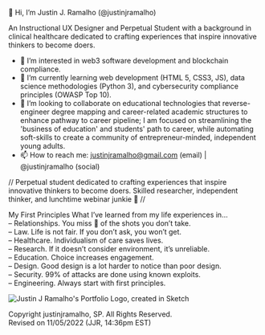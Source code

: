 👋 Hi, I’m Justin J. Ramalho (@justinjramalho) 

An Instructional UX Designer and Perpetual Student with a background in clinical healthcare dedicated to crafting experiences that inspire innovative thinkers to become doers.  

- 👀 I’m interested in web3 software development and blockchain compliance.  
- 🌱 I’m currently learning web development (HTML 5, CSS3, JS), data science methodologies (Python 3), and cybersecurity compliance principles (OWASP Top 10).  
- 💞️ I’m looking to collaborate on educational technologies that reverse-engineer degree mapping and career-related academic structures to enhance pathway to career pipeline; I am focused on streamlining the 'business of education' and students' path to career, while automating soft-skills to create a community of entrepreneur-minded, independent young adults.  
- 📫 How to reach me: justinjramalho@gmail.com (email) | @justinjramalho (social) 

// Perpetual student dedicated to crafting experiences that inspire innovative thinkers to become doers. Skilled researcher, independent thinker, and lunchtime webinar junkie 🤙 //


My First Principles 
What I’ve learned from my life experiences in…   
– Relationships.  You miss 💯 of the shots you don’t take.  
– Law.  Life is not fair.  If you don’t ask, you won’t get.  
– Healthcare.  Individualism of care saves lives.  
– Research.  If it doesn’t consider environment, it’s unreliable.  
– Education.  Choice increases engagement.  
– Design.  Good design is a lot harder to notice than poor design.  
– Security.  99% of attacks are done using known exploits.  
– Engineering.  Always start with first principles.  


<!---
Buzz Words That I Do Not Yet Totally Dispise:
- transparency 
- collaboration (...flirting with the line) 
- community (communalism) 
- advocate 
- affordances & constraints 


Commonly Used Words: (stemming from my medical background) 
- schema 
- cognitive 
- assess/assessment (identifying objective/signs & subjective/symptoms) 
- diagnose (diagnosis) 
- affordance(s) 
- constraint(s) 


Words That I Will Never Be Able To Correctly Spell:
- bureaucracy
- entrepreneur
--->


<!---
justinjramalho/justinjramalho is a ✨ special ✨ repository because its `README.md` (this file) appears on your GitHub profile.
You can click the Preview link to take a look at your changes.
--->


![Justin J Ramalho's Portfolio Logo, created in Sketch](https://drive.google.com/file/d/1UZM7p-oDmV_Ff82ghEOrJVl9IIRfys3v/view?usp=share_link "Justin J Ramalho's Portfolio Logo, created in Sketch")

Copyright justinjramalho, SP.  All Rights Reserved.<br>
Revised on 11/05/2022 (JJR, 14:36pm EST)

